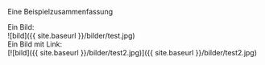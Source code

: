 ---
---
Eine Beispielzusammenfassung

Ein Bild:  
![bild]({{ site.baseurl }}/bilder/test.jpg)  
Ein Bild mit Link:  
[![bild]({{ site.baseurl }}/bilder/test2.jpg)]({{ site.baseurl }}/bilder/test2.jpg)  
